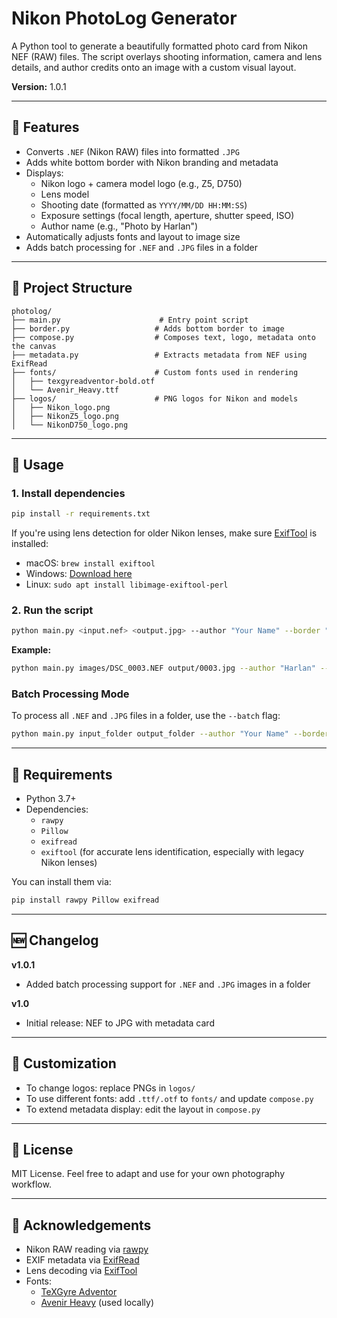 # Nikon PhotoLog Generator

A Python tool to generate a beautifully formatted photo card from Nikon NEF (RAW) files. The script overlays shooting information, camera and lens details, and author credits onto an image with a custom visual layout.

**Version:** 1.0.1

---

## 📸 Features

- Converts `.NEF` (Nikon RAW) files into formatted `.JPG`
- Adds white bottom border with Nikon branding and metadata
- Displays:
  - Nikon logo + camera model logo (e.g., Z5, D750)
  - Lens model
  - Shooting date (formatted as `YYYY/MM/DD HH:MM:SS`)
  - Exposure settings (focal length, aperture, shutter speed, ISO)
  - Author name (e.g., "Photo by Harlan")
- Automatically adjusts fonts and layout to image size
- Adds batch processing for `.NEF` and `.JPG` files in a folder

---

## 🧱 Project Structure

```
photolog/
├── main.py                      # Entry point script
├── border.py                   # Adds bottom border to image
├── compose.py                  # Composes text, logo, metadata onto the canvas
├── metadata.py                 # Extracts metadata from NEF using ExifRead
├── fonts/                      # Custom fonts used in rendering
│   ├── texgyreadventor-bold.otf
│   └── Avenir_Heavy.ttf
├── logos/                      # PNG logos for Nikon and models
│   ├── Nikon_logo.png
│   ├── NikonZ5_logo.png
│   └── NikonD750_logo.png
```

---

## 🚀 Usage

### 1. Install dependencies
```bash
pip install -r requirements.txt
```

If you're using lens detection for older Nikon lenses, make sure [ExifTool](https://exiftool.org/) is installed:

- macOS: `brew install exiftool`
- Windows: [Download here](https://exiftool.org/)
- Linux: `sudo apt install libimage-exiftool-perl`
  
### 2. Run the script
```bash
python main.py <input.nef> <output.jpg> --author "Your Name" --border "border mode:blur or basic"
```

**Example:**
```bash
python main.py images/DSC_0003.NEF output/0003.jpg --author "Harlan" --border "blur"
```

### Batch Processing Mode

To process all `.NEF` and `.JPG` files in a folder, use the `--batch` flag:

```bash
python main.py input_folder output_folder --author "Your Name" --border "blur" --batch
```

---

## 📝 Requirements
- Python 3.7+
- Dependencies:
  - `rawpy`
  - `Pillow`
  - `exifread`
  - `exiftool` (for accurate lens identification, especially with legacy Nikon lenses)

You can install them via:
```bash
pip install rawpy Pillow exifread
```

---

## 🆕 Changelog

**v1.0.1**
- Added batch processing support for `.NEF` and `.JPG` images in a folder

**v1.0**
- Initial release: NEF to JPG with metadata card

---

## 🧩 Customization
- To change logos: replace PNGs in `logos/`
- To use different fonts: add `.ttf/.otf` to `fonts/` and update `compose.py`
- To extend metadata display: edit the layout in `compose.py`

---

## 📄 License
MIT License. Feel free to adapt and use for your own photography workflow.

---

## 🙌 Acknowledgements
- Nikon RAW reading via [rawpy](https://pypi.org/project/rawpy/)
- EXIF metadata via [ExifRead](https://pypi.org/project/ExifRead/)
- Lens decoding via [ExifTool](https://exiftool.org/)
- Fonts:
  - [TeXGyre Adventor](https://www.gust.org.pl/projects/e-foundry/tex-gyre/adventor)
  - [Avenir Heavy](https://www.myfonts.com/fonts/linotype/avenir/) (used locally)
